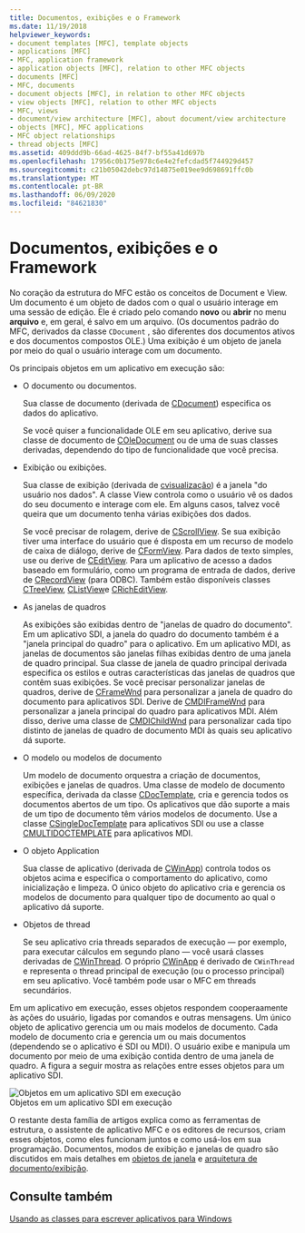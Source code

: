 ```yaml
---
title: Documentos, exibições e o Framework
ms.date: 11/19/2018
helpviewer_keywords:
- document templates [MFC], template objects
- applications [MFC]
- MFC, application framework
- application objects [MFC], relation to other MFC objects
- documents [MFC]
- MFC, documents
- document objects [MFC], in relation to other MFC objects
- view objects [MFC], relation to other MFC objects
- MFC, views
- document/view architecture [MFC], about document/view architecture
- objects [MFC], MFC applications
- MFC object relationships
- thread objects [MFC]
ms.assetid: 409ddd9b-66ad-4625-84f7-bf55a41d697b
ms.openlocfilehash: 17956c0b175e978c6e4e2fefcdad5f744929d457
ms.sourcegitcommit: c21b05042debc97d14875e019ee9d698691ffc0b
ms.translationtype: MT
ms.contentlocale: pt-BR
ms.lasthandoff: 06/09/2020
ms.locfileid: "84621830"
---
```

# <a name="documents-views-and-the-framework"></a>Documentos, exibições e o Framework

No coração da estrutura do MFC estão os conceitos de Document e View. Um documento é um objeto de dados com o qual o usuário interage em uma sessão de edição. Ele é criado pelo comando **novo** ou **abrir** no menu **arquivo** e, em geral, é salvo em um arquivo. (Os documentos padrão do MFC, derivados da classe `CDocument` , são diferentes dos documentos ativos e dos documentos compostos OLE.) Uma exibição é um objeto de janela por meio do qual o usuário interage com um documento.

Os principais objetos em um aplicativo em execução são:

- O documento ou documentos.

   Sua classe de documento (derivada de [CDocument](reference/cdocument-class.md)) especifica os dados do aplicativo.

   Se você quiser a funcionalidade OLE em seu aplicativo, derive sua classe de documento de [COleDocument](reference/coledocument-class.md) ou de uma de suas classes derivadas, dependendo do tipo de funcionalidade que você precisa.

- Exibição ou exibições.

   Sua classe de exibição (derivada de [cvisualização](reference/cview-class.md)) é a janela "do usuário nos dados". A classe View controla como o usuário vê os dados do seu documento e interage com ele. Em alguns casos, talvez você queira que um documento tenha várias exibições dos dados.

   Se você precisar de rolagem, derive de [CScrollView](reference/cscrollview-class.md). Se sua exibição tiver uma interface do usuário que é disposta em um recurso de modelo de caixa de diálogo, derive de [CFormView](reference/cformview-class.md). Para dados de texto simples, use ou derive de [CEditView](reference/ceditview-class.md). Para um aplicativo de acesso a dados baseado em formulário, como um programa de entrada de dados, derive de [CRecordView](reference/crecordview-class.md) (para ODBC). Também estão disponíveis classes [CTreeView](reference/ctreeview-class.md), [CListView](reference/clistview-class.md)e [CRichEditView](reference/cricheditview-class.md).

- As janelas de quadros

   As exibições são exibidas dentro de "janelas de quadro do documento". Em um aplicativo SDI, a janela do quadro do documento também é a "janela principal do quadro" para o aplicativo. Em um aplicativo MDI, as janelas de documentos são janelas filhas exibidas dentro de uma janela de quadro principal. Sua classe de janela de quadro principal derivada especifica os estilos e outras características das janelas de quadros que contêm suas exibições. Se você precisar personalizar janelas de quadros, derive de [CFrameWnd](reference/cframewnd-class.md) para personalizar a janela de quadro do documento para aplicativos SDI. Derive de [CMDIFrameWnd](reference/cmdiframewnd-class.md) para personalizar a janela principal do quadro para aplicativos MDI. Além disso, derive uma classe de [CMDIChildWnd](reference/cmdichildwnd-class.md) para personalizar cada tipo distinto de janelas de quadro de documento MDI às quais seu aplicativo dá suporte.

- O modelo ou modelos de documento

   Um modelo de documento orquestra a criação de documentos, exibições e janelas de quadros. Uma classe de modelo de documento específica, derivada da classe [CDocTemplate](reference/cdoctemplate-class.md), cria e gerencia todos os documentos abertos de um tipo. Os aplicativos que dão suporte a mais de um tipo de documento têm vários modelos de documento. Use a classe [CSingleDocTemplate](reference/csingledoctemplate-class.md) para aplicativos SDI ou use a classe [CMULTIDOCTEMPLATE](reference/cmultidoctemplate-class.md) para aplicativos MDI.

- O objeto Application

   Sua classe de aplicativo (derivada de [CWinApp](reference/cwinapp-class.md)) controla todos os objetos acima e especifica o comportamento do aplicativo, como inicialização e limpeza. O único objeto do aplicativo cria e gerencia os modelos de documento para qualquer tipo de documento ao qual o aplicativo dá suporte.

- Objetos de thread

   Se seu aplicativo cria threads separados de execução — por exemplo, para executar cálculos em segundo plano — você usará classes derivadas de [CWinThread](reference/cwinthread-class.md). O próprio [CWinApp](reference/cwinapp-class.md) é derivado de `CWinThread` e representa o thread principal de execução (ou o processo principal) em seu aplicativo. Você também pode usar o MFC em threads secundários.

Em um aplicativo em execução, esses objetos respondem cooperaamente às ações do usuário, ligadas por comandos e outras mensagens. Um único objeto de aplicativo gerencia um ou mais modelos de documento. Cada modelo de documento cria e gerencia um ou mais documentos (dependendo se o aplicativo é SDI ou MDI). O usuário exibe e manipula um documento por meio de uma exibição contida dentro de uma janela de quadro. A figura a seguir mostra as relações entre esses objetos para um aplicativo SDI.

![Objetos em um aplicativo SDI em execução](../mfc/media/vc386v1.gif "Objetos em um aplicativo SDI em execução") <br/>
Objetos em um aplicativo SDI em execução

O restante desta família de artigos explica como as ferramentas de estrutura, o assistente de aplicativo MFC e os editores de recursos, criam esses objetos, como eles funcionam juntos e como usá-los em sua programação. Documentos, modos de exibição e janelas de quadro são discutidos em mais detalhes em [objetos de janela](window-objects.md) e [arquitetura de documento/exibição](document-view-architecture.md).

## <a name="see-also"></a>Consulte também

[Usando as classes para escrever aplicativos para Windows](using-the-classes-to-write-applications-for-windows.md)
